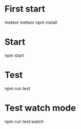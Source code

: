 # First start
meteor
meteor npm install

# Start
npm start

# Test
npm run test

# Test watch mode
npm run test:watch
